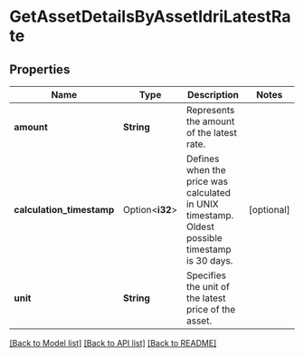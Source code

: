 # GetAssetDetailsByAssetIdriLatestRate

## Properties

Name | Type | Description | Notes
------------ | ------------- | ------------- | -------------
**amount** | **String** | Represents the amount of the latest rate. | 
**calculation_timestamp** | Option<**i32**> | Defines when the price was calculated in UNIX timestamp. Oldest possible timestamp is 30 days. | [optional]
**unit** | **String** | Specifies the unit of the latest price of the asset. | 

[[Back to Model list]](../README.md#documentation-for-models) [[Back to API list]](../README.md#documentation-for-api-endpoints) [[Back to README]](../README.md)


